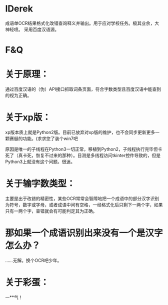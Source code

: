 # IDerek
成语单OCR结果格式化改错查询释义并输出。用于应对学校任务。极其业余，大神轻喷。
采用百度汉语源。
# F&Q
# 关于原理：
通过百度汉语的（伪）API接口抓取词条页面，符合字数类型且百度汉语中能查到的视为正确。
# 关于xp版：
xp版本质上就是Python2版。目前已放弃对xp版的维护，也不会同步更新更多一颗赛艇的功能。(求求您了装个win7吧

原因是唯一的子线程在Python3一切正常，移植到Python2，子线程执行完毕但卡死了（真卡死，恢复不过来的那种）。目测是多线程访问tkinter控件导致的，但是Python3上就没有这个问题。很迷。
# 关于输字数类型：
主要是出于改错的精密性，某些OCR常常会智障地把一个成语中的部分汉字识别为符号，数字或字母，或者成语中间有空格，一经格式化后只剩下一两个字，如果只有一两个字，查错就会有可能判定其为正确。
# 那如果一个成语识别出来没有一个是汉字怎么办？
……无解。换个OCR吧少年。
# 关于彩蛋：
一**气！
